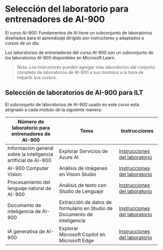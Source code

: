 # Selección del laboratorio para entrenadores de AI-900

El curso AI-900: Fundamentos de AI tiene un subconjunto de laboratorios diseñados para el aprendizaje dirigido por instructores y adaptados a cursos de un día.

Los laboratorios de entrenadores del curso AI-900 son un subconjunto de los laboratorios AI-900 disponibles en Microsoft Learn.

> Nota: Los instructores pueden agregar más laboratorios del conjunto completo de laboratorios de AI-900 a sus módulos a la hora de impartir sus cursos.

## Selección de laboratorios de AI-900 para ILT

El subconjunto de laboratorios de AI-900 usado en este curso está asignado a cada módulo de la siguiente manera: 

| Número de laboratorio para entrenadores de AI-900 | Tema | Instrucciones |
| --- | --- | --- |
| Información general sobre la inteligencia artificial de AI-900 | Explorar Servicios de Azure AI | [Instrucciones del laboratorio](https://go.microsoft.com/fwlink/?linkid=2250253) |
| AI-900 Computer Vision | Análisis de imágenes en Vision Studio | [Instrucciones del laboratorio](https://go.microsoft.com/fwlink/?linkid=2250145) |
| Procesamiento del lenguaje natural de AI-900 | Análisis de texto con Studio de Lenguaje | [Instrucciones del laboratorio](https://go.microsoft.com/fwlink/?linkid=2250314) |
| Documento de inteligencia de AI-900 | Extracción de datos de formulario en Studio de Documento de inteligencia | [Instrucciones del laboratorio](https://go.microsoft.com/fwlink/?linkid=2250315) |
| IA generativa de AI-900 | Explorar Microsoft Copilot en Microsoft Edge | [Instrucciones del laboratorio](https://go.microsoft.com/fwlink/?linkid=2249955) |


